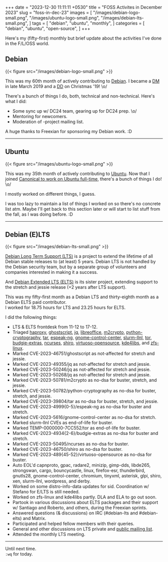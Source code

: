 +++
date = "2023-12-30 11:11:11 +0530"
title = "FOSS Activites in December 2023"
slug = "foss-in-dec-23"
images = [
    "/images/debian-logo-small.png",
    "/images/ubuntu-logo-small.png",
    "/images/debian-lts-small.png",
]
tags = [
    "debian",
    "ubuntu",
    "monthly",
]
categories = [
    "debian",
    "ubuntu",
    "open-source",
]
+++

Here's my (fifty-first) monthly but brief update about the activities I've done in the F/L/OSS world.

## Debian
{{< figure src="/images/debian-logo-small.png" >}}

This was my 60th month of actively contributing to [Debian](https://www.debian.org/).
I became a [DM](https://wiki.debian.org/DebianMaintainer) in late March 2019 and a [DD](https://wiki.debian.org/DebianDeveloper) on Christmas '19! \o/

There's a bunch of things I do, both, technical and non-technical. Here's what I did:

- Some sync up w/ DC24 team, gearing up for DC24 prep. \o/
- Mentoring for newcomers.
- Moderation of -project mailing list.

A huge thanks to Freexian for sponsoring my Debian work. :D

---

## Ubuntu
{{< figure src="/images/ubuntu-logo-small.png" >}}

This was my 35th month of actively contributing to [Ubuntu](https://ubuntu.com/about).
Now that I joined [Canonical to work on Ubuntu full-time](https://utkarsh2102.org/posts/hello-canonical/), there's a bunch of things I do! \o/

I mostly worked on different things, I guess.

I was too lazy to maintain a list of things I worked on so there's
no concrete list atm. Maybe I'll get back to this section later or
will start to list stuff from the fall, as I was doing before. :D

---

## Debian (E)LTS
{{< figure src="/images/debian-lts-small.png" >}}

[Debian Long Term Support (LTS)](https://www.freexian.com/en/services/debian-lts.html) is a project to extend the lifetime of all Debian stable releases to (at least) 5 years. Debian LTS is not handled by the Debian security team, but by a separate group of volunteers and companies interested in making it a success.  

And [Debian Extended LTS (ELTS)](https://deb.freexian.com/extended-lts) is its sister project, extending support to the stretch and jessie release (+2 years after LTS support).

This was my fifty-first month as a Debian LTS and thirty-eighth month as a Debian ELTS paid contributor.  
I worked for 18.75 hours for LTS and 23.25 hours for ELTS.

I did the following things:

- LTS & ELTS frontdesk from 11-12 to 17-12.
- Triaged [haproxy](https://tracker.debian.org/pkg/haproxy),
[ghostscript](https://tracker.debian.org/pkg/ghostscript),
[jq](https://tracker.debian.org/pkg/jq),
[libreoffice](https://tracker.debian.org/pkg/libreoffice),
[m2crypto](https://tracker.debian.org/pkg/m2crypto),
[python-cryptography](https://tracker.debian.org/pkg/python-cryptography),
[tar](https://tracker.debian.org/pkg/tar),
[espeak-ng](https://tracker.debian.org/pkg/espeak-ng),
[gnome-control-center](https://tracker.debian.org/pkg/gnome-control-center),
[slurm-llnl](https://tracker.debian.org/pkg/slurm-llnl),
[tor](https://tracker.debian.org/pkg/tor),
[budgie-extras](https://tracker.debian.org/pkg/budgie-extras),
[ncurses](https://tracker.debian.org/pkg/ncurses),
[shiro](https://tracker.debian.org/pkg/shiro),
[virtuoso-opensource](https://tracker.debian.org/pkg/virtuoso-opensource),
[kde4libs](https://tracker.debian.org/pkg/kde4libs), and
[zfs-linux](https://tracker.debian.org/pkg/zfs-linux).
- Marked CVE-2023-46751/ghostscript as not-affected for stretch and jessie.
- Marked CVE-2023-49355/jq as not-affected for stretch and jessie.
- Marked CVE-2023-50246/jq as not-affected for stretch and jessie.
- Marked CVE-2023-50268/jq as not-affected for stretch and jessie.
- Marked CVE-2023-50781/m2crypto as no-dsa for buster, stretch, and jessie.
- Marked CVE-2023-50782/python-cryptography as no-dsa for buster, stretch, and jessie.
- Marked CVE-2023-39804/tar as no-dsa for buster, stretch, and jessie.
- Marked CVE-2023-4999{0-5}/espeak-ng as no-dsa for buster and stretch.
- Marked CVE-2023-5616/gnome-control-center as no-dsa for stretch.
- Marked slurm-llnl CVEs as end-of-life for buster.
- Marked TEMP-0000000-7CC552/tor as end-of-life for buster.
- Marked CVE-2023-4934{2-6}/budgie-extras as no-dsa for buster and stretch.
- Marked CVE-2023-50495/ncurses as no-dsa for buster.
- Marked CVE-2023-46750/shiro as no-dsa for buster.
- Marked CVE-2023-489{45-52}/virtuoso-opensource as no-dsa for buster.
- Auto EOL'd capnproto, gpac, radare2, minizip, gimp-dds, libde265, strongswan, cargo, bouncycastle, linux, firefox-esr, thunderbird, gnutls28, gnome-control-center, chromium, tinyxml, asterisk, glpi, shiro, xen, slurm-llnl, wordpress, and derby.
- Worked on some distro-info-data updates for sid. Coordination w/ Stefano for E/LTS is still needed.
- Worked on zfs-linux and kde4libs partly. DLA and ELA to go out soon.
- Partook in various discussions about ELTS packages and their support w/ Santiago and Roberto, and others, during the Freexian sprints.
- Answered questions (& discussions) on IRC (#debian-lts and #debian-elts) and Matrix.
- Participated and helped fellow members with their queries.
- General and other discussions on LTS private and [public mailing list](https://lists.debian.org/debian-lts/2023/12/threads.html).
- Attended the monthly LTS meeting.

---

Until next time.  
`:wq` for today.
